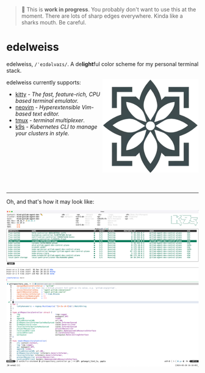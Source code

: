 > 🚧 This is **work in progress**. You probably don't want to use this at the moment.
> There are lots of sharp edges everywhere. Kinda like a sharks mouth. Be careful.

# edelweiss

edelweiss, `/ˈeɪdəlvaɪs/`. A de**light**ful color scheme for my personal terminal stack.
<br>

<img align="right" width="50%" src="assets/logo_v1.png" />

edelweiss currently supports:

- [kitty](https://sw.kovidgoyal.net/kitty/) - *The fast, feature-rich, CPU based terminal emulator.*
- [neovim](https://neovim.io/) - *Hyperextensible Vim-based text editor.*
- [tmux](https://github.com/tmux/tmux) - *terminal multiplexer*.
- [k9s](https://k9scli.io/) - *Kubernetes CLI to manage your clusters in style.*

<br><br><br><br><br><br><br>

***

Oh, and that's how it may look like:

![edelweiss](assets/screenshot.png "edelweiss")
